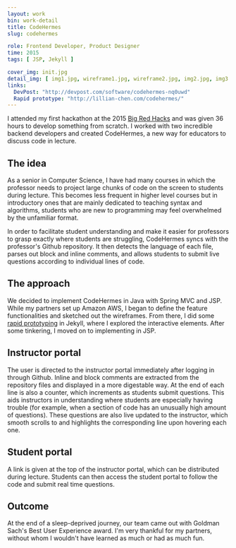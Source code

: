 ```yaml
---
layout: work
bin: work-detail
title: CodeHermes
slug: codehermes

role: Frontend Developer, Product Designer
time: 2015
tags: [ JSP, Jekyll ]

cover_img: init.jpg
detail_img: [ img1.jpg, wireframe1.jpg, wireframe2.jpg, img2.jpg, img3.jpg ]
links:
  DevPost: "http://devpost.com/software/codehermes-nq0uwd"
  Rapid prototype: "http://lillian-chen.com/codehermes/"
---
```


I attended my first hackathon at the 2015 [Big Red Hacks][brh] and was given 36 hours to develop something from scratch. I worked with two incredible backend developers and created CodeHermes, a new way for educators to discuss code in lecture.

## The idea
As a senior in Computer Science, I have had many courses in which the professor needs to project large chunks of code on the screen to students during lecture. This becomes less frequent in higher level courses but in introductory ones that are mainly dedicated to teaching syntax and algorithms, students who are new to programming may feel overwhelmed by the unfamiliar format.

In order to facilitate student understanding and make it easier for professors to grasp exactly where students are struggling, CodeHermes syncs with the professor's Github repository. It then detects the language of each file, parses out block and inline comments, and allows students to submit live questions according to individual lines of code.

## The approach
We decided to implement CodeHermes in Java with Spring MVC and JSP. While my partners set up Amazon AWS, I began to define the feature functionalities and sketched out the wireframes. From there, I did some [rapid prototyping][prototype] in Jekyll, where I explored the interactive elements. After some tinkering, I moved on to implementing in JSP.

## Instructor portal
The user is directed to the instructor portal immediately after logging in through Github. Inline and block comments are extracted from the repository files and displayed in a more digestable way. At the end of each line is also a counter, which increments as students submit questions. This aids instructors in understanding where students are especially having trouble (for example, when a section of code has an unusually high amount of questions). These questions are also live updated to the instructor, which smooth scrolls to and highlights the corresponding line upon hovering each one.

## Student portal
A link is given at the top of the instructor portal, which can be distributed during lecture. Students can then access the student portal to follow the code and submit real time questions.

## Outcome
At the end of a sleep-deprived journey, our team came out with Goldman Sach's Best User Experience award. I'm very thankful for my partners, without whom I wouldn't have learned as much or had as much fun.

[brh]: http://www.bigredhacks.com/
[prototype]: http://lillian-chen.com/codehermes/

